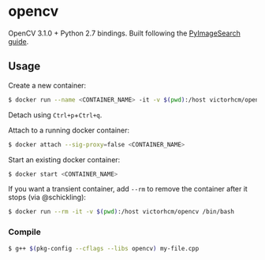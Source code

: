 # opencv

OpenCV 3.1.0 + Python 2.7 bindings. Built following the [PyImageSearch guide][1].

## Usage

Create a new container:
```sh
$ docker run --name <CONTAINER_NAME> -it -v $(pwd):/host victorhcm/opencv /bin/bash
```

Detach using `Ctrl+p`+`Ctrl+q`.

Attach to a running docker container:

```sh
$ docker attach --sig-proxy=false <CONTAINER_NAME>
```

Start an existing docker container:
```sh
$ docker start <CONTAINER_NAME>
```

If you want a transient container, add `--rm` to remove the container after it stops (via @schickling):

```sh
$ docker run --rm -it -v $(pwd):/host victorhcm/opencv /bin/bash
```

### Compile

```sh
$ g++ $(pkg-config --cflags --libs opencv) my-file.cpp
```

[1]: www.pyimagesearch.com/2015/06/22/install-opencv-3-0-and-python-2-7-on-ubuntu/
